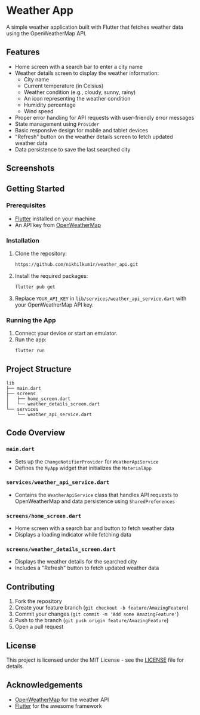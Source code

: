 # Weather App

A simple weather application built with Flutter that fetches weather data using the OpenWeatherMap API.

## Features

- Home screen with a search bar to enter a city name
- Weather details screen to display the weather information:
  - City name
  - Current temperature (in Celsius)
  - Weather condition (e.g., cloudy, sunny, rainy)
  - An icon representing the weather condition
  - Humidity percentage
  - Wind speed
- Proper error handling for API requests with user-friendly error messages
- State management using `Provider`
- Basic responsive design for mobile and tablet devices
- "Refresh" button on the weather details screen to fetch updated weather data
- Data persistence to save the last searched city

## Screenshots

## Getting Started

### Prerequisites

- [Flutter](https://flutter.dev/docs/get-started/install) installed on your machine
- An API key from [OpenWeatherMap](https://openweathermap.org/api)

### Installation

1. Clone the repository:

   ```bash
   https://github.com/nikhilkum1r/weather_api.git
   ```

2. Install the required packages:

   ```bash
   flutter pub get
   ```

3. Replace `YOUR_API_KEY` in `lib/services/weather_api_service.dart` with your OpenWeatherMap API key.

### Running the App

1. Connect your device or start an emulator.
2. Run the app:
   ```bash
   flutter run
   ```

## Project Structure

```
lib
├── main.dart
├── screens
│   ├── home_screen.dart
│   └── weather_details_screen.dart
└── services
    └── weather_api_service.dart
```

## Code Overview

### `main.dart`

- Sets up the `ChangeNotifierProvider` for `WeatherApiService`
- Defines the `MyApp` widget that initializes the `MaterialApp`

### `services/weather_api_service.dart`

- Contains the `WeatherApiService` class that handles API requests to OpenWeatherMap and data persistence using `SharedPreferences`

### `screens/home_screen.dart`

- Home screen with a search bar and button to fetch weather data
- Displays a loading indicator while fetching data

### `screens/weather_details_screen.dart`

- Displays the weather details for the searched city
- Includes a "Refresh" button to fetch updated weather data

## Contributing

1. Fork the repository
2. Create your feature branch (`git checkout -b feature/AmazingFeature`)
3. Commit your changes (`git commit -m 'Add some AmazingFeature'`)
4. Push to the branch (`git push origin feature/AmazingFeature`)
5. Open a pull request

## License

This project is licensed under the MIT License - see the [LICENSE](LICENSE) file for details.

## Acknowledgements

- [OpenWeatherMap](https://openweathermap.org/) for the weather API
- [Flutter](https://flutter.dev/) for the awesome framework
